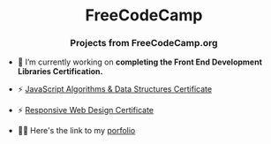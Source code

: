 <h1 align="center">FreeCodeCamp</h1>
<h3 align="center">Projects from FreeCodeCamp.org</h3>

- 🔭 I’m currently working on **completing the Front End Development Libraries Certification.**

- ⚡ [JavaScript Algorithms & Data Structures Certificate]([https://www.freecodecamp.org/certification/corricodes/javascript-algorithms-and-data-structures])

- ⚡ [Responsive Web Design Certificate](https://www.freecodecamp.org/certification/corricodes/responsive-web-design)

- 👨‍💻 Here's the link to my [porfolio](https://corricodes.netlify.app/)
